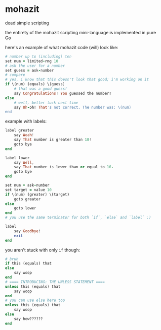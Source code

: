 # mohazit

dead simple scripting

the entirety of the mohazit scripting mini-language is implemented in pure Go

here's an example of what mohazit code (will) look like:

```rb
# number up to (including) ten
set num = limited-rng 10
# ask the user for a number
set guess = ask-number
# compare
# yes, i know that this doesn't look that good; i'm working on it
if \(num) (equals) \(guess)
    # that was a good guess!
    say Congratulations! You guessed the number!
else
    # well, better luck next time
    say Uh-oh! That's not correct. The number was: \(num)
end
```

example with labels:

```rb
label greater
    say Woah!
    say That number is greater than 10!
    goto bye
end

label lower
    say Well,
    say That number is lower than or equal to 10.
    goto bye
end

set num = ask-number
set target = value 10
if \(num) (greater) \(target)
    goto greater
else
    goto lower
end
# you use the same terminator for both `if`, `else` and `label` :)

label
    say Goodbye!
    exit
end
```

you aren't stuck with only `if` though:

```rb
# bruh
if this (equals) that
else
    say woop
end
# ==== INTRODUCING: THE UNLESS STATEMENT ====
unless this (equals) that
    say woop
end
# you can use else here too
unless this (equals) that
    say woop
else
    say how??????
end
```
